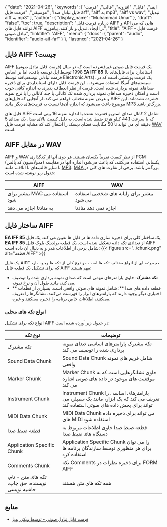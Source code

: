 {
  "date": "2021-04-26",
  "keywords": [
"ایف",
"فایل",
"افزونه",
"قالب",
"فرمت فایل تبادل صدا",
"موسیقی",
"فرمت فایل aiff",
"aiff به mp3",
"aiff vs wav",
"تبدیل aiff به mp3"
],
  "author": {
    "display_name": "Muhammad Umar"
},
  "draft": "false",
  "toc": true,
  "description": "درباره فرمت فایل AIFF و API هایی که می توانند فایل های AIFF را ایجاد، تبدیل و باز کنند، بیاموزید.",
  "title": "AIFF - فرمت فایل تبادل صوتی",
  "linktitle": "AIFF",
  "menu": {
    "docs": {
      "parent": "audio",
      "identifier": "audio-aif-faf"
}
},
  "lastmod": "2021-04-26"
}

## فایل AIFF چیست؟
AIFF (فرمت فایل تبادل صوتی) یک فرمت فایل صوتی غیرفشرده است که در سال 1998 توسط اپل توسعه یافت، اما بر اساس **EA IFF 85** (استاندارد برای فایل‌های با فرمت تبادلی توسعه‌یافته توسط Electronic Arts)، یک فرمت پوششی است که در سیستم‌های آمیگا استفاده می‌شود. . این فرمت فایل دارای استانداردی برای ذخیره صداهای نمونه برداری شده است. فرمت از نظر انعطاف پذیری به اندازه کافی خوب است و امکان ذخیره صداهای نمونه برداری شده تک کانالی یا چند کانالی را با نرخ نمونه و عرض نمونه مختلف فراهم می کند. از آنجایی که فایل‌های AIFF فشرده نشده‌اند، این موضوع باعث می‌شود که اندازه آن‌ها نسبت به فرمت‌های دیگر مانند [MP3](/audio/mp3/) بزرگ‌تر باشد.

فایل های AIFF شامل 2 کانال صدای استریو فشرده نشده با اندازه نمونه 16 بیتی است که با سرعت 44.1 کیلو هرتز ضبط شده است. به دلیل کیفیت بالای صدا، یک صدای 5 دقیقه ای می تواند تا 50 مگابایت فضای دیسک را اشغال کند که مشابه فرمت فایل [WAV](/audio/wav/) است.

## AIFF در مقابل WAV

AIFF و WAV از نظر کیفیت تقریباً یکسان هستند. هر دوی آنها از کدگذاری PCM (مدولاسیون کد پالس) یکسانی استفاده می‌کنند، که باعث می‌شود اندازه آنها در مقایسه با سایر قالب‌های با اتلاف، مانند [MP3](/audio/mp3/)، [M4A](/audio/m4a/) بزرگ‌تر باشد. برخی از تفاوت های کلی در جدول زیر نوشته شده است:

|AIFF|WAV|
---|---|
|بیشتر برای MAC استفاده می شود|بیشتر برای رایانه های شخصی استفاده می شود|
|به متادتا اجازه می دهد| اجازه نمی دهد متادتا|

## ساختار فایل AIFF

**EA IFF 85** یک ساختار کلی برای ذخیره سازی داده ها در فایل ها تعیین می کند. یک فایل **EA IFF 85** از تعدادی تکه داده تشکیل شده است. یک قطعه بولدینگ بلوک فایل AIFF شامل برخی از اطلاعات هدر و به دنبال آن داده است:
{{< figure src="../chunk.png" alt="قطعه AIFF" >}}

یک فایل AIFF مجموعه ای از انواع مختلف تکه ها است. دو نوع کلی از تکه ها وجود دارد که برای تشکیل یک قطعه فایل AIFF مهم هستند:
- **تکه مشترک**: حاوی پارامترهای مهمی است که صدای نمونه برداری شده را توصیف می کند، مانند طول آن و نرخ نمونه.
- ** قطعه داده های صدا **: شامل نمونه های صوتی واقعی است.
بسیاری از قطعات اختیاری دیگر وجود دارند که پارامترهای ابزار را فهرست می‌کنند، نشانگرها را تعریف می‌کنند، اطلاعات خاص برنامه را ذخیره می‌کنند و غیره.

### انواع تکه های محلی

انواع تکه برای تشکیل AIFF در جدول زیر آورده شده است:

|نوع تکه| توضیحات|
---|---|
|تکه مشترک|تکه مشترک پارامترهای اساسی صدای نمونه برداری شده را توصیف می کند|
|Sound Data Chunk|Sound Data Chunk شامل فریم های نمونه واقعی|
|Marker Chunk|Marker Chunk حاوی نشانگرهایی است که به موقعیت های موجود در داده های صوتی اشاره می کند|
|Instrument Chunk|Instrument Chunk پارامترهای اساسی را تعریف می کند که یک ابزار، مانند یک سمپلر، می تواند برای پخش داده های صوتی استفاده کند|
| MIDI Data Chunk| MIDI Data Chunk می تواند برای ذخیره داده های MIDI استفاده شود|
|قطعه ضبط صدا|قطعه ضبط صدا حاوی اطلاعات مربوط به دستگاه های ضبط صدا|
|Application Specific Chunk|Application Specific Chunk را می توان برای هر منظوری توسط سازندگان برنامه ها استفاده کرد|
|Comments Chunk|تکه Comments برای ذخیره نظرات در FORM AIFF|
|تکه های متن - نام، نویسنده، حق چاپ، حاشیه نویسی| همه تکه های متن هستند|

## منابع ##

* [فرمت فایل تبادل صوتی - توسط ویکی پدیا](https://en.wikipedia.org/wiki/Audio_Interchange_File_Format)


